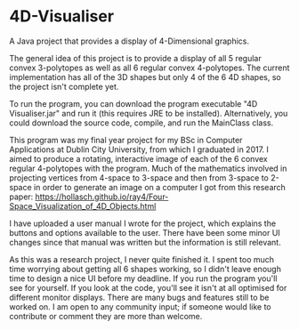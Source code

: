 # 4D-Visualiser
A Java project that provides a display of 4-Dimensional graphics.
 
The general idea of this project is to provide a display of all 5 regular convex 3-polytopes as well as all 6 regular convex 4-polytopes.
The current implementation has all of the 3D shapes but only 4 of the 6 4D shapes, so the project isn't complete yet.

To run the program, you can download the program executable "4D Visualiser.jar" and run it (this requires JRE to be installed). Alternatively, you could download the source code, compile, and run the MainClass class.

This program was my final year project for my BSc in Computer Applications at Dublin City University, from which I graduated in 2017. I aimed to produce a rotating, interactive image of each of the 6 convex regular 4-polytopes with the program. Much of the mathematics involved in projecting vertices from 4-space to 3-space and then from 3-space to 2-space in order to generate an image on a computer I got from this research paper: https://hollasch.github.io/ray4/Four-Space_Visualization_of_4D_Objects.html

I have uploaded a user manual I wrote for the project, which explains the buttons and options available to the user. There have been some minor UI changes since that manual was written but the information is still relevant.

As this was a research project, I never quite finished it.  I spent too much time worrying about getting all 6 shapes working, so I didn't leave enough time to design a nice UI before my deadline. If you run the program you'll see for yourself. If you look at the code, you'll see it isn't at all optimised for different monitor displays. There are many bugs and features still to be worked on. I am open to any community input; if someone would like to contribute or comment they are more than welcome.
